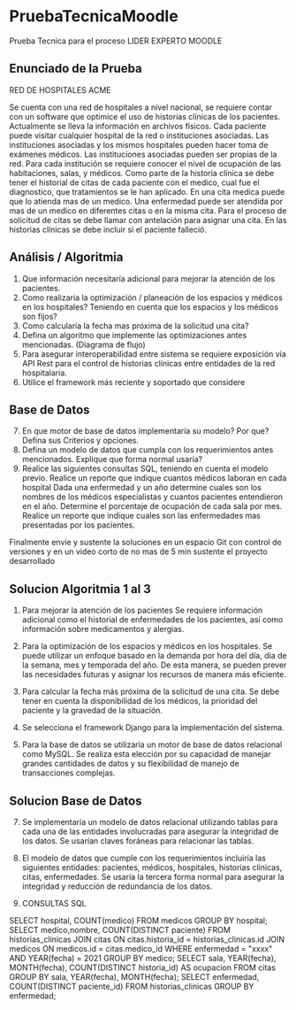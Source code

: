 # PruebaTecnicaMoodle
Prueba Tecnica para el proceso LIDER EXPERTO MOODLE

## Enunciado de la Prueba
RED DE HOSPITALES ACME

Se cuenta con una red de hospitales a nivel nacional, se requiere contar con un software que optimice el uso de historias clínicas de los pacientes.
Actualmente se lleva la información en archivos físicos. Cada paciente puede visitar cualquier hospital de la red o instituciones asociadas. 
Las instituciones asociadas y los mismos hospitales pueden hacer toma de exámenes médicos. Las instituciones asociadas pueden ser propias de la red.
Para cada institución se requiere conocer el nivel de ocupación de las habitaciones, salas, y médicos.
Como parte de la historia clínica se debe tener el historial de citas de cada paciente con el medico,
cual fue el diagnostico, que tratamientos se le han aplicado. En una cita medica puede que lo atienda mas de un medico. 
Una enfermedad puede ser atendida por mas de un medico en diferentes citas o en la misma cita. 
Para el proceso de solicitud de citas se debe llamar con antelación para asignar una cita.
En las historias clínicas se debe incluir si el paciente falleció.

## Análisis / Algoritmia
1. Que información necesitaría adicional para mejorar la atención de los pacientes.
2. Como realizaría la optimización / planeación de los espacios y médicos en los hospitales? Teniendo en cuenta que los espacios y los médicos son fijos?
3. Como calcularía la fecha mas próxima de la solicitud una cita?
4. Defina un algoritmo que implemente las optimizaciones antes mencionadas. (Diagrama de flujo)
5. Para asegurar interoperabilidad entre sistema se requiere exposición via API Rest para el control de historias clínicas entre entidades de la red hospitalaria.
6. Utilice el framework más reciente y soportado que considere


## Base de Datos 
7. En que motor de base de datos implementaría su modelo? Por que? Defina sus Criterios y opciones.
8. Defina un modelo de datos que cumpla con los requerimientos antes mencionados. Explique que forma normal usaría? 
9. Realice las siguientes consultas SQL, teniendo en cuenta el modelo previo.
            Realice un reporte que indique cuantos médicos laboran en cada hospital
            Dada una enfermedad y un año determine cuales son los nombres de los médicos especialistas y cuantos pacientes entendieron en el año.
            Determine el porcentaje de ocupación de cada sala por mes.
            Realice un reporte que indique cuales son las enfermedades mas presentadas por los pacientes.

Finalmente envíe y sustente la soluciones en un espacio Git con control de versiones y en un video corto de no mas de 5 min sustente el proyecto desarrollado

## Solucion Algoritmia 1 al 3

1. Para mejorar la atención de los pacientes
Se requiere información adicional como el historial de enfermedades de los pacientes, así como información sobre medicamentos y alergias.

2. Para la optimización de los espacios y médicos en los hospitales.
Se puede utilizar un enfoque basado en la demanda por hora del día, día de la semana, mes y temporada del año. De esta manera, se pueden prever las necesidades futuras y asignar los recursos de manera más eficiente.

3. Para calcular la fecha más próxima de la solicitud de una cita.
Se debe tener en cuenta la disponibilidad de los médicos, la prioridad del paciente y la gravedad de la situación.

5. Se selecciona el framework Django para la implementación del sistema.

6. Para la base de datos se utilizaría un motor de base de datos relacional como MySQL.
Se realiza esta elección por su capacidad de manejar grandes cantidades de datos y su flexibilidad de manejo de transacciones complejas.

## Solucion Base de Datos

7. Se implementaría un modelo de datos relacional utilizando tablas para cada una de las entidades involucradas para asegurar la integridad de los datos. Se usarían claves foráneas para relacionar las tablas.

8. El modelo de datos que cumple con los requerimientos incluiría las siguientes entidades: pacientes, médicos, hospitales, historias clínicas, citas, enfermedades. Se usaría la tercera forma normal para asegurar la integridad y reducción de redundancia de los datos.

9. CONSULTAS SQL

SELECT hospital, COUNT(medico) FROM medicos GROUP BY hospital; SELECT medico,nombre, COUNT(DISTINCT paciente) FROM historias_clinicas JOIN citas ON citas.historia_id = historias_clinicas.id JOIN medicos ON medicos.id = citas.medico_id WHERE enfermedad = "xxxx" AND YEAR(fecha) = 2021 GROUP BY medico; SELECT sala, YEAR(fecha), MONTH(fecha), COUNT(DISTINCT historia_id) AS ocupacion FROM citas GROUP BY sala, YEAR(fecha), MONTH(fecha); SELECT enfermedad, COUNT(DISTINCT paciente_id) FROM historias_clinicas GROUP BY enfermedad;

